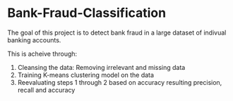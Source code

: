# Bank-Fraud-Classification

The goal of this project is to detect bank fraud in a large dataset of indivual banking accounts.

This is acheive through:
1. Cleansing the data: Removing irrelevant and missing data
2. Training K-means clustering model on the data
3. Reevaluating steps 1 through 2 based on accuracy resulting precision, recall and accuracy
